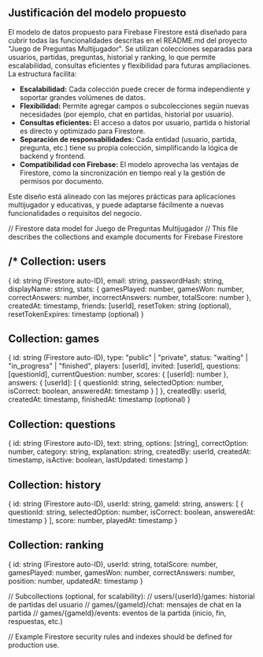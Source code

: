## Justificación del modelo propuesto

El modelo de datos propuesto para Firebase Firestore está diseñado para cubrir todas las funcionalidades descritas en el README.md del proyecto "Juego de Preguntas Multijugador". Se utilizan colecciones separadas para usuarios, partidas, preguntas, historial y ranking, lo que permite escalabilidad, consultas eficientes y flexibilidad para futuras ampliaciones. La estructura facilita:

- **Escalabilidad:** Cada colección puede crecer de forma independiente y soportar grandes volúmenes de datos.
- **Flexibilidad:** Permite agregar campos o subcolecciones según nuevas necesidades (por ejemplo, chat en partidas, historial por usuario).
- **Consultas eficientes:** El acceso a datos por usuario, partida o historial es directo y optimizado para Firestore.
- **Separación de responsabilidades:** Cada entidad (usuario, partida, pregunta, etc.) tiene su propia colección, simplificando la lógica de backend y frontend.
- **Compatibilidad con Firebase:** El modelo aprovecha las ventajas de Firestore, como la sincronización en tiempo real y la gestión de permisos por documento.

Este diseño está alineado con las mejores prácticas para aplicaciones multijugador y educativas, y puede adaptarse fácilmente a nuevas funcionalidades o requisitos del negocio.

// Firestore data model for Juego de Preguntas Multijugador
// This file describes the collections and example documents for Firebase Firestore

/*
Collection: users
----------------
{
  id: string (Firestore auto-ID),
  email: string,
  passwordHash: string,
  displayName: string,
  stats: {
    gamesPlayed: number,
    gamesWon: number,
    correctAnswers: number,
    incorrectAnswers: number,
    totalScore: number
  },
  createdAt: timestamp,
  friends: [userId],
  resetToken: string (optional),
  resetTokenExpires: timestamp (optional)
}

Collection: games
-----------------
{
  id: string (Firestore auto-ID),
  type: "public" | "private",
  status: "waiting" | "in_progress" | "finished",
  players: [userId],
  invited: [userId],
  questions: [questionId],
  currentQuestion: number,
  scores: {
    [userId]: number
  },
  answers: {
    [userId]: [
      { questionId: string, selectedOption: number, isCorrect: boolean, answeredAt: timestamp }
    ]
  },
  createdBy: userId,
  createdAt: timestamp,
  finishedAt: timestamp (optional)
}

Collection: questions
---------------------
{
  id: string (Firestore auto-ID),
  text: string,
  options: [string],
  correctOption: number,
  category: string,
  explanation: string,
  createdBy: userId,
  createdAt: timestamp,
  isActive: boolean,
  lastUpdated: timestamp
}

Collection: history
-------------------
{
  id: string (Firestore auto-ID),
  userId: string,
  gameId: string,
  answers: [
    { questionId: string, selectedOption: number, isCorrect: boolean, answeredAt: timestamp }
  ],
  score: number,
  playedAt: timestamp
}

Collection: ranking
-------------------
{
  id: string (Firestore auto-ID),
  userId: string,
  totalScore: number,
  gamesPlayed: number,
  gamesWon: number,
  correctAnswers: number,
  position: number,
  updatedAt: timestamp
}

// Subcollections (optional, for scalability):
// users/{userId}/games: historial de partidas del usuario
// games/{gameId}/chat: mensajes de chat en la partida
// games/{gameId}/events: eventos de la partida (inicio, fin, respuestas, etc.)

// Example Firestore security rules and indexes should be defined for production use.
